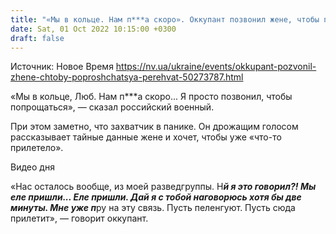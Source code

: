 ```yaml
---
title: "«Мы в кольце. Нам п***а скоро». Оккупант позвонил жене, чтобы попрощаться — перехват"
date: Sat, 01 Oct 2022 10:15:00 +0300
draft: false
---
```

Источник: Новое Время https://nv.ua/ukraine/events/okkupant-pozvonil-zhene-chtoby-poproshchatsya-perehvat-50273787.html


 «Мы в кольце, Люб. Нам п***а скоро... Я просто позвонил, чтобы попрощаться», — сказал российский военный.

При этом заметно, что захватчик в панике. Он дрожащим голосом рассказывает тайные данные жене и хочет, чтобы уже «что-то прилетело».

 Видео дня   

 «Нас осталось вообще, из моей разведгруппы. Н***й я это говорил?! Мы еле пришли... Еле пришли. Дай я с тобой наговорюсь хотя бы две минуты. Мне уже п***ру на эту связь. Пусть пеленгуют. Пусть сюда прилетит», — говорит оккупант.
